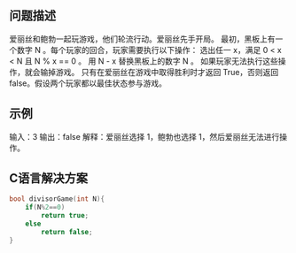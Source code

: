 问题描述
---------
爱丽丝和鲍勃一起玩游戏，他们轮流行动。爱丽丝先手开局。
最初，黑板上有一个数字 N 。每个玩家的回合，玩家需要执行以下操作：
	选出任一 x，满足 0 < x < N 且 N % x == 0 。
	用 N - x 替换黑板上的数字 N 。
如果玩家无法执行这些操作，就会输掉游戏。
只有在爱丽丝在游戏中取得胜利时才返回 True，否则返回 false。假设两个玩家都以最佳状态参与游戏。

示例
--------
输入：3
输出：false
解释：爱丽丝选择 1，鲍勃也选择 1，然后爱丽丝无法进行操作。

C语言解决方案
-------
```c
bool divisorGame(int N){
    if(N%2==0)
        return true;
    else
        return false;
}
```
